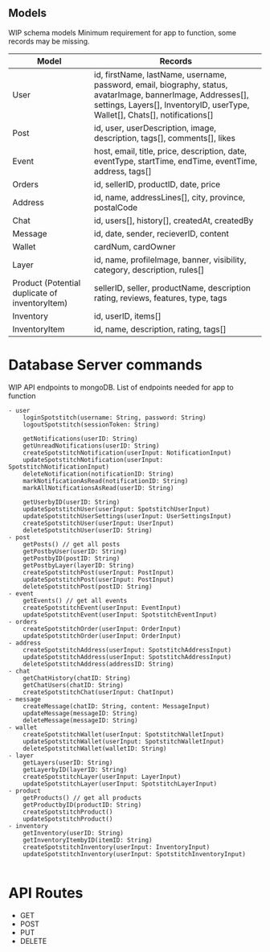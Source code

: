 
## Models
WIP schema models
Minimum requirement for app to function, some records may be missing.

| Model | Records |
|-|-|
| User | id, firstName, lastName, username, password, email, biography, status, avatarImage, bannerImage, Addresses[], settings, Layers[], InventoryID, userType, Wallet[], Chats[], notifications[] |
| Post | id, user, userDescription, image, description, tags[], comments[], likes |
| Event | host, email, title, price, description, date, eventType, startTime, endTime, eventTime, address, tags[] |
| Orders | id, sellerID, productID, date, price |
| Address | id, name, addressLines[], city, province, postalCode |
| Chat | id, users[], history[], createdAt, createdBy |
| Message | id, date, sender, recieverID, content |
| Wallet | cardNum, cardOwner |
| Layer | id, name, profileImage, banner, visibility, category, description, rules[] |
| Product (Potential duplicate of inventoryItem) | sellerID, seller, productName, description rating, reviews, features, type, tags |
| Inventory | id, userID, items[] |
| InventoryItem | id, name, description, rating, tags[] |

# Database Server commands
WIP API endpoints to mongoDB.
List of endpoints needed for app to function
```
- user
    loginSpotstitch(username: String, password: String)
    logoutSpotstitch(sessionToken: String)

    getNotifications(userID: String)
    getUnreadNotifications(userID: String)
    createSpotstitchNotification(userInput: NotificationInput) 
    updateSpotstitchNotification(userInput: SpotstitchNotificationInput)
    deleteNotification(notificationID: String)
    markNotificationAsRead(notificationID: String)
    markAllNotificationsAsRead(userID: String)
    
    getUserbyID(userID: String)
    updateSpotstitchUser(userInput: SpotstitchUserInput)
    updateSpotstitchUserSettings(userInput: UserSettingsInput)
    createSpotstitchUser(userInput: UserInput)
    deleteSpotstitchUser(userID: String)
- post
    getPosts() // get all posts
    getPostbyUser(userID: String)
    getPostbyID(postID: String)
    getPostbyLayer(layerID: String)
    createSpotstitchPost(userInput: PostInput)
    updateSpotstitchPost(userInput: PostInput)
    deleteSpotstitchPost(postID: String)
- event
    getEvents() // get all events
    createSpotstitchEvent(userInput: EventInput)
    updateSpotstitchEvent(userInput: SpotstitchEventInput)
- orders
    createSpotstitchOrder(userInput: OrderInput)
    updateSpotstitchOrder(userInput: OrderInput)
- address
    createSpotstitchAddress(userInput: SpotstitchAddressInput)
    updateSpotstitchAddress(userInput: SpotstitchAddressInput)
    deleteSpotstitchAddress(addressID: String)
- chat
    getChatHistory(chatID: String)
    getChatUsers(chatID: String)
    createSpotstitchChat(userInput: ChatInput)
- message
    createMessage(chatID: String, content: MessageInput)
    updateMessage(messageID: String)
    deleteMessage(messageID: String)
- wallet
    createSpotstitchWallet(userInput: SpotstitchWalletInput)
    updateSpotstitchWallet(userInput: SpotstitchWalletInput)
    deleteSpotstitchWallet(walletID: String)
- layer
    getLayers(userID: String) 
    getLayerbyID(layerID: String)
    createSpotstitchLayer(userInput: LayerInput)
    updateSpotstitchLayer(userInput: SpotstitchLayerInput)
- product
    getProducts() // get all products
    getProductbyID(productID: String)
    createSpotstitchProduct()
    updateSpotstitchProduct()
- inventory
    getInventory(userID: String)
    getInventoryItembyID(itemID: String)
    createSpotstitchInventory(userInput: InventoryInput)
    updateSpotstitchInventory(userInput: SpotstitchInventoryInput)
     
```

# API Routes
- GET
- POST
- PUT
- DELETE